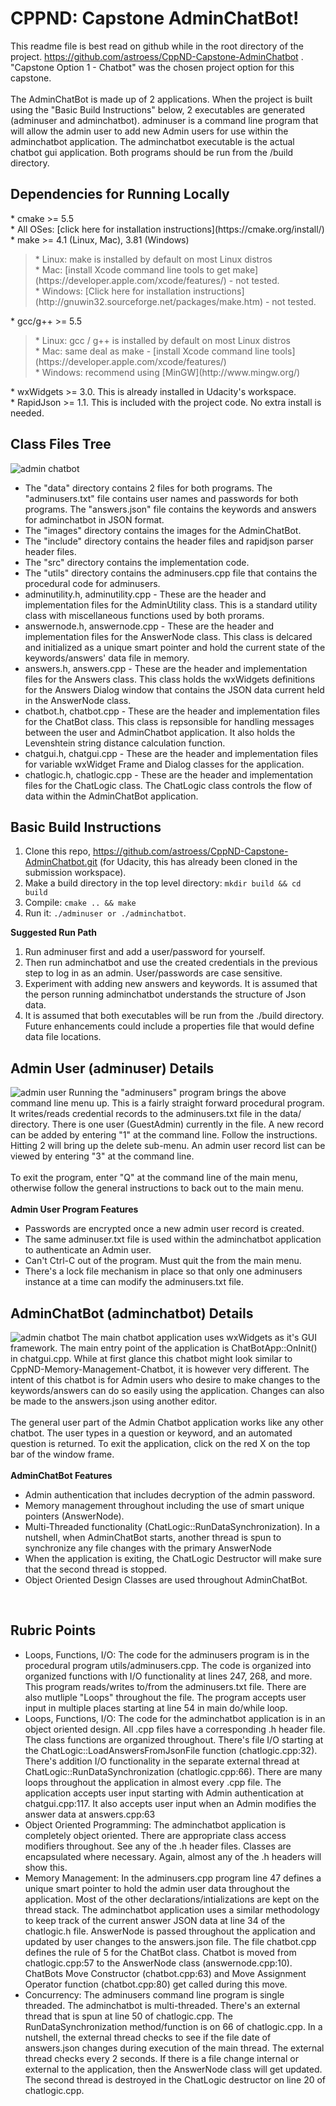 # CPPND: Capstone AdminChatBot!
This readme file is best read on github while in the root directory of the project. https://github.com/astroess/CppND-Capstone-AdminChatbot .  "Capstone Option 1 - Chatbot" was the chosen project option for this capstone. <br><br>
The AdminChatBot is made up of 2 applications.  When the project is built using the "Basic Build Instructions" below, 2 executables are generated (adminuser and adminchatbot).  adminuser is a command line program that will allow the admin user to add new Admin users for use within the adminchatbot application.  The adminchatbot executable is the actual chatbot gui application.  Both programs should be run from the /build directory.  

<h2>Dependencies for Running Locally</h2>
* cmake >= 5.5 <br>
* All OSes: [click here for installation instructions](https://cmake.org/install/) <br>
* make >= 4.1 (Linux, Mac), 3.81 (Windows) <br>
  <blockquote>* Linux: make is installed by default on most Linux distros<br>
  * Mac: [install Xcode command line tools to get make](https://developer.apple.com/xcode/features/) - not tested. <br>
  * Windows: [Click here for installation instructions](http://gnuwin32.sourceforge.net/packages/make.htm) - not tested.</blockquote>
* gcc/g++ >= 5.5 <br>
  <blockquote>* Linux: gcc / g++ is installed by default on most Linux distros<br>
  * Mac: same deal as make - [install Xcode command line tools](https://developer.apple.com/xcode/features/)<br>
  * Windows: recommend using [MinGW](http://www.mingw.org/) </blockquote>
* wxWidgets >= 3.0.  This is already installed in Udacity's workspace. <br>
* RapidJson >= 1.1.  This is included with the project code.  No extra install is needed.

<h2>Class Files Tree</h2>
<img src="images/ClassStructure.jpg" title="admin chatbot"/>
<ul>
  <li>The "data" directory contains 2 files for both programs.  The "adminusers.txt" file contains user names and passwords for both programs.  The "answers.json" file contains the keywords and answers for adminchatbot in JSON format.</li>
  <li>The "images" directory contains the images for the AdminChatBot.</li>
  <li>The "include" directory contains the header files and rapidjson parser header files.</li>
  <li>The "src" directory contains the implementation code.</li>
  <li>The "utils" directory contains the adminusers.cpp file that contains the procedural code for adminusers.</li>
  <li>adminutility.h, adminutility.cpp -  These are the header and implementation files for the AdminUtility class. This is a standard utility class with miscellaneous functions used by both prorams.</li>
  <li>answernode.h, answernode.cpp - These are the header and implementation files for the AnswerNode class.  This class is delcared and initialized as a unique smart pointer and hold the current state of the keywords/answers' data file in memory.</li>
  <li>answers.h, answers.cpp - These are the header and implementation files for the Answers class.  This class holds the wxWidgets definitions for the Answers Dialog window that contains the JSON data current held in the AnswerNode class.</li>
  <li>chatbot.h, chatbot.cpp - These are the header and implementation files for the ChatBot class.  This class is repsonsible for handling messages between the user and AdminChatbot application.  It also holds the Levenshtein string distance calculation function.</li>
  <li>chatgui.h, chatgui.cpp - These are the header and implementation files for variable wxWidget Frame and Dialog classes for the application.</li>
  <li>chatlogic.h, chatlogic.cpp - These are the header and implementation files for the ChatLogic class.  The ChatLogic class controls the flow of data within the AdminChatBot application.</li>
</ul>

<h2>Basic Build Instructions</h2>

1. Clone this repo, https://github.com/astroess/CppND-Capstone-AdminChatbot.git (for Udacity, this has already been cloned in the submission workspace).
2. Make a build directory in the top level directory: `mkdir build && cd build`
3. Compile: `cmake .. && make`
4. Run it: `./adminuser or ./adminchatbot`.

<b>Suggested Run Path</b>
1. Run adminuser first and add a user/password for yourself.
2. Then run adminchatbot and use the created credentials in the previous step to log in as an admin.  User/passwords are case sensitive.
3. Experiment with adding new answers and keywords.  It is assumed that the person running adminchatbot understands the structure of Json data.
4. It is assumed that both executables will be run from the ./build directory.  Future enhancements could include a properties file that would define data file locations.

<h2>Admin User (adminuser) Details</h2>
<img src="images/AdminUser.jpg" title="admin user"/>
Running the "adminusers" program brings the above command line menu up. This is a fairly straight forward procedural program.  It writes/reads credential records to the adminusers.txt file in the data/ directory. There is one user (GuestAdmin) currently in the file.  A new record can be added by entering "1" at the command line.  Follow the instructions.  Hitting 2 will bring up the delete sub-menu.  An admin user record list can be viewed by entering "3" at the command line.
<br><br>
To exit the program, enter "Q" at the command line of the main menu, otherwise follow the general instructions to back out to the main menu.
<br><br>
<b>Admin User Program Features</b>
<ul>
  <li>Passwords are encrypted once a new admin user record is created.</li>
  <li>The same adminuser.txt file is used within the adminchatbot application to authenticate an Admin user.</li>
  <li>Can't Ctrl-C out of the program.  Must quit the from the main menu. </li> 
  <li>There's a lock file mechanism in place so that only one adminusers instance at a time can modify the adminusers.txt file.</li>
</ul>
<h2>AdminChatBot (adminchatbot) Details</h2>
<img src="images/AdminChatBot.jpg" title="admin chatbot"/>
The main chatbot application uses wxWidgets as it's GUI framework.  The main entry point of the application is ChatBotApp::OnInit() in chatgui.cpp.  While at first glance this chatbot might look similar to CppND-Memory-Management-Chatbot, it is however very different.  The intent of this chatbot is for Admin users who desire to make changes to the keywords/answers can do so easily using the application.  Changes can also be made to the answers.json using another editor.
<br><br>
The general user part of the Admin Chatbot application works like any other chatbot.  The user types in a question or keyword, and an automated question is returned.  To exit the application, click on the red X on the top bar of the window frame.
<br><br>
<b>AdminChatBot Features</b>
<ul>
  <li>Admin authentication that includes decryption of the admin password.</li>
  <li>Memory management throughout including the use of smart unique pointers (AnswerNode).</li>
  <li>Multi-Threaded functionality (ChatLogic::RunDataSynchronization).  In a nutshell, when AdminChatBot starts, another thread is spun to synchronize any file changes with the primary AnswerNode</li> 
  <li>When the application is exiting, the ChatLogic Destructor will make sure that the second thread is stopped.</li>
  <li>Object Oriented Design Classes are used throughout AdminChatBot.</li>
</ul>
<br>
<h2>Rubric Points</h2>
<ul>
  <li>Loops, Functions, I/O: The code for the adminusers program is in the procedural program utils/adminusers.cpp.  The code is organized into organized functions with I/O functionality at lines 247, 268, and more.  This program reads/writes to/from the adminusers.txt file.  There are also mutliple "Loops" throughout the file.  The program accepts user input in multiple places starting at line 54 in main do/while loop.</li>
  <li>Loops, Functions, I/O: The code for the adminchatbot application is in an object oriented design.  All .cpp files have a corresponding .h header file.  The class functions are organized throughout.  There's file I/O starting at the ChatLogic::LoadAnswersFromJsonFile function (chatlogic.cpp:32).  There's addition I/O functionality in the separate external thread at ChatLogic::RunDataSynchronization (chatlogic.cpp:66).  There are many loops throughout the application in almost every .cpp file.  The application accepts user input starting with Admin authentication at chatgui.cpp:117.  It also accepts user input when an Admin modifies the answer data at answers.cpp:63</li>
  <li>Object Oriented Programming: The adminchatbot application is completely object oriented.  There are appropriate class access modifiers throughout.  See any of the .h header files.  Classes are encapsulated where necessary.  Again, almost any of the .h headers will show this.</li>
  <li>Memory Management: In the adminusers.cpp program line 47 defines a unique smart pointer to hold the admin user data throughout the application.  Most of the other declarations/intializations are kept on the thread stack.  The adminchatbot application uses a similar methodology to keep track of the current answer JSON data at line 34 of the chatlogic.h file.  AnswerNode is passed throughout the application and updated by user changes to the answers.json file. The file chatbot.cpp defines the rule of 5 for the ChatBot class.  Chatbot is moved from chatlogic.cpp:57 to the AnswerNode class (answernode.cpp:10). ChatBots Move Constructor (chatbot.cpp:63) and Move Assignment Operator function (chatbot.cpp:80) get called during this move. </li>
  <li>Concurrency: The adminusers command line program is single threaded.  The adminchatbot is multi-threaded.  There's an external thread that is spun at line 50 of chatlogic.cpp.  The RunDataSynchronization method/function is on 66 of chatlogic.cpp.  In a nutshell, the external thread checks to see if the file date of answers.json changes during execution of the main thread.  The external thread checks every 2 seconds.  If there is a file change internal or external to the application, then the AnswerNode class will get updated.  The second thread is destroyed in the ChatLogic destructor on line 20 of chatlogic.cpp.</li>
</ul> 
 

